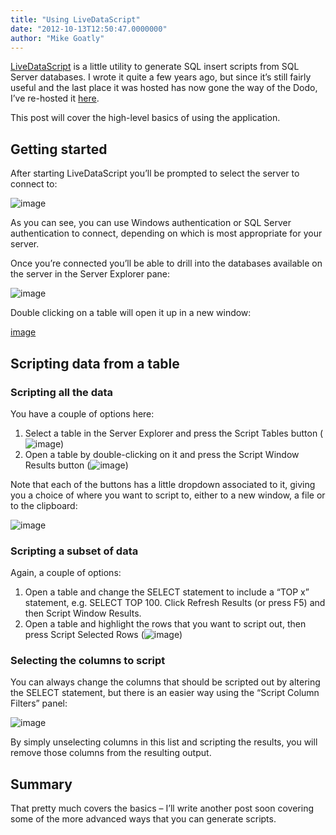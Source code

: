 ```yaml
---
title: "Using LiveDataScript"
date: "2012-10-13T12:50:47.0000000"
author: "Mike Goatly"
---
```

[LiveDataScript](http://www.goatly.net/downloads/livedatascript) is a little utility to generate SQL insert scripts from SQL Server databases\. I wrote it quite a few years ago\, but since it’s still fairly useful and the last place it was hosted has now gone the way of the Dodo\, I’ve re\-hosted it [here](http://www.goatly.net/downloads/livedatascript)\.

This post will cover the high\-level basics of using the application\.

## Getting started

After starting LiveDataScript you’ll be prompted to select the server to connect to:

![image](/Media/Default/Windows-Live-Writer/Using-LiveDataScript_D665/image_9039348c-b48b-4540-9d5b-d9f2c4e24909.png)

As you can see\, you can use Windows authentication or SQL Server authentication to connect\, depending on which is most appropriate for your server\.

Once you’re connected you’ll be able to drill into the databases available on the server in the Server Explorer pane:

![image](/Media/Default/Windows-Live-Writer/Using-LiveDataScript_D665/image_46e95ce8-5a02-4965-b9f8-4d671edc574b.png)

Double clicking on a table will open it up in a new window:

[image](/Media/Default/Windows-Live-Writer/Using-LiveDataScript_D665/image_thumb.png)

## Scripting data from a table

### Scripting all the data

You have a couple of options here:

1. Select a table in the Server Explorer and press the Script Tables button \(![image](/Media/Default/Windows-Live-Writer/Using-LiveDataScript_D665/image_4068c484-ff2e-417e-8a4e-a42de9b23291.png)\)
1. Open a table by double\-clicking on it and press the Script Window Results button \(![image](/Media/Default/Windows-Live-Writer/Using-LiveDataScript_D665/image_dcd7957b-8977-4e2e-bfb2-e8ab5ed91b40.png)\)

Note that each of the buttons has a little dropdown associated to it\, giving you a choice of where you want to script to\, either to a new window\, a file or to the clipboard:

![image](/Media/Default/Windows-Live-Writer/Using-LiveDataScript_D665/image_9ff29d4a-e060-4d6a-83ae-db2f95211208.png)

### Scripting a subset of data

Again\, a couple of options:

1. Open a table and change the SELECT statement to include a “TOP x” statement\, e\.g\. SELECT TOP 100\. Click Refresh Results \(or press F5\) and then Script Window Results\.
1. Open a table and highlight the rows that you want to script out\, then press Script Selected Rows \(![image](/Media/Default/Windows-Live-Writer/Using-LiveDataScript_D665/image_9ce12f32-944a-475c-acc2-7481bda5a57b.png)\)

### Selecting the columns to script

You can always change the columns that should be scripted out by altering the SELECT statement\, but there is an easier way using the “Script Column Filters” panel:

![image](/Media/Default/Windows-Live-Writer/Using-LiveDataScript_D665/image_6499085d-74d1-448d-96f3-8c094a15051f.png)

By simply unselecting columns in this list and scripting the results\, you will remove those columns from the resulting output\.

## Summary

That pretty much covers the basics – I’ll write another post soon covering some of the more advanced ways that you can generate scripts\.

